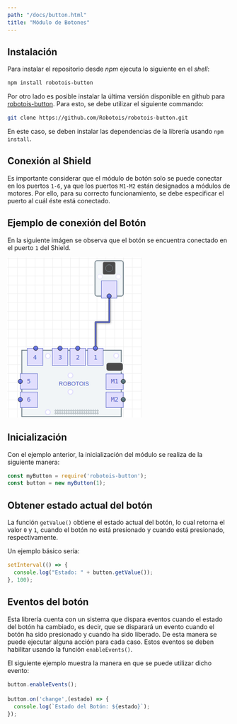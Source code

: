 ```yaml
---
path: "/docs/button.html"
title: "Módulo de Botones"
---
```


## Instalación
Para instalar el repositorio desde *npm* ejecuta lo siguiente en el *shell*:

```bash
npm install robotois-button
```

Por otro lado es posible instalar la última versión disponible en github para [robotois-button](https://github.com/Robotois/robotois-button). Para esto, se debe utilizar el siguiente commando:

```bash
git clone https://github.com/Robotois/robotois-button.git
```

En este caso, se deben instalar las dependencias de la librería usando `npm install`.

## Conexión al Shield

Es importante considerar que el módulo de botón solo se puede conectar en los puertos `1-6`, ya que los puertos `M1-M2` están designados a módulos de motores. Por ello, para su correcto funcionamiento, se debe especificar el puerto al cuál éste está conectado.

## Ejemplo de conexión del Botón
En la siguiente imágen se observa que el botón se encuentra conectado en el puerto `1` del Shield.

![Conexión del Botón](../images/docs/Button-Shield.png)

## Inicialización
Con el ejemplo anterior, la inicialización del módulo se realiza de la siguiente manera:

```js
const myButton = require('robotois-button');
const button = new myButton(1);
```

## Obtener estado actual del botón
La función `getValue()` obtiene el estado actual del botón, lo cual retorna el valor `0` y `1`, cuando el botón no está presionado y cuando está presionado, respectivamente.

Un ejemplo básico sería:

```js
setInterval(() => {
  console.log("Estado: " + button.getValue());
}, 100);
```

## Eventos del botón

Esta librería cuenta con un sistema que dispara eventos cuando el estado del botón ha cambiado, es decir, que se disparará un evento cuando el botón ha sido presionado y cuando ha sido liberado. De esta manera se puede ejecutar alguna acción para cada caso. Estos eventos se deben habilitar usando la función `enableEvents()`.

El siguiente ejemplo muestra la manera en que se puede utilizar dicho evento:

```js
button.enableEvents();

button.on('change',(estado) => {
  console.log(`Estado del Botón: ${estado}`);
});
```
